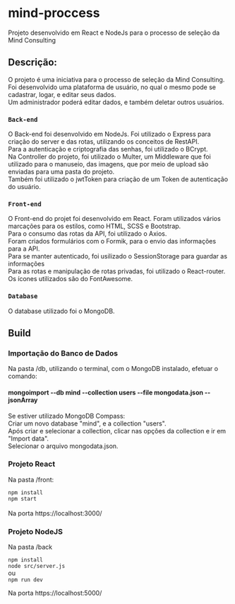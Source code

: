 # mind-proccess
Projeto desenvolvido em React e NodeJs para o processo de seleção da Mind Consulting


## Descrição:
O projeto é uma iniciativa para o processo de seleção da Mind Consulting. Foi desenvolvido uma plataforma de usuário, no qual o mesmo pode se cadastrar, logar, e editar seus dados.<br>
Um administrador poderá editar dados, e também deletar outros usuários. <br>

### `Back-end`
O Back-end foi desenvolvido em NodeJs. Foi utilizado o Express para criação do server e das rotas, utilizando os conceitos de RestAPI. <br>
Para a autenticação e criptografia das senhas, foi utilizado o BCrypt. <br>
Na Controller do projeto, foi utilizado o Multer, um Middleware que foi utilizado para o manuseio, das imagens, que por meio de upload são enviadas para uma pasta do projeto. <br>
Também foi utilizado o jwtToken para criação de um Token de autenticação do usuário. <br>

### `Front-end`

O Front-end do projet foi desenvolvido em React. Foram utilizados vários marcações  para os estilos, como HTML, SCSS e Bootstrap. <br>
Para o consumo das rotas da API, foi utilizado o Axios. <br>
Foram criados formulários com o Formik, para o envio das informações para a API. <br>
Para se manter autenticado, foi usilizado o SessionStorage para guardar as informações <br>
Para as rotas e manipulação de rotas privadas, foi utilizado o React-router. <br>
Os ícones utilizados são do FontAwesome.

### `Database`

O database utilizado foi o MongoDB.

## Build

### Importação do Banco de Dados

Na pasta /db, utilizando o terminal, com o MongoDB instalado, efetuar o comando:
#### mongoimport --db mind --collection users --file mongodata.json --jsonArray

Se estiver utilizado MongoDB Compass:<br>
Criar um novo database "mind", e a collection "users". <br>
Após criar e selecionar a collection, clicar nas opções da collection e ir em "Import data". <br>
Selecionar o arquivo mongodata.json.

### Projeto React

Na pasta /front:

`npm install` <br>
`npm start` <br><br>
Na porta https://localhost:3000/

### Projeto NodeJS

Na pasta /back

`npm install` <br>
`node src/server.js` <br>
ou <br>
`npm run dev`<br>

Na porta https://localhost:5000/





